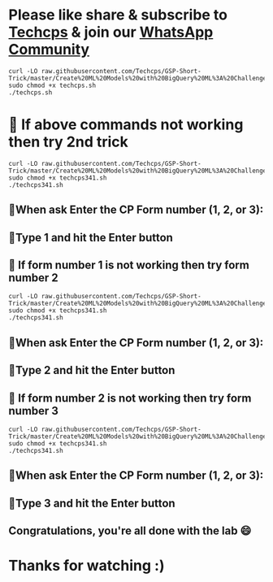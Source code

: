 
# Please like share & subscribe to [Techcps](https://www.youtube.com/@techcps) & join our [WhatsApp Community](https://whatsapp.com/channel/0029Va9nne147XeIFkXYv71A)

```
curl -LO raw.githubusercontent.com/Techcps/GSP-Short-Trick/master/Create%20ML%20Models%20with%20BigQuery%20ML%3A%20Challenge%20Lab/techcps.sh
sudo chmod +x techcps.sh
./techcps.sh
```
# 🚨 If above commands not working then try 2nd trick

```
curl -LO raw.githubusercontent.com/Techcps/GSP-Short-Trick/master/Create%20ML%20Models%20with%20BigQuery%20ML%3A%20Challenge%20Lab/techcps341.sh
sudo chmod +x techcps341.sh
./techcps341.sh
```
## 🚨When ask Enter the CP Form number (1, 2, or 3):
## 🚨Type 1 and hit the Enter button

## 🚨 If form number 1 is not working then try form number 2

```
curl -LO raw.githubusercontent.com/Techcps/GSP-Short-Trick/master/Create%20ML%20Models%20with%20BigQuery%20ML%3A%20Challenge%20Lab/techcps341.sh
sudo chmod +x techcps341.sh
./techcps341.sh
```

## 🚨When ask Enter the CP Form number (1, 2, or 3):
## 🚨Type 2 and hit the Enter button


## 🚨 If form number 2 is not working then try form number 3

```
curl -LO raw.githubusercontent.com/Techcps/GSP-Short-Trick/master/Create%20ML%20Models%20with%20BigQuery%20ML%3A%20Challenge%20Lab/techcps341.sh
sudo chmod +x techcps341.sh
./techcps341.sh
```

## 🚨When ask Enter the CP Form number (1, 2, or 3):
## 🚨Type 3 and hit the Enter button


## Congratulations, you're all done with the lab 😄

# Thanks for watching :)

